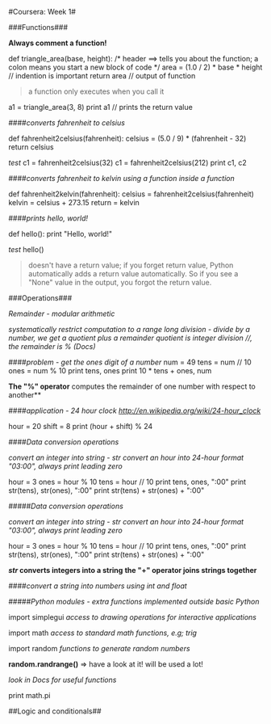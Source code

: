 #Coursera: Week 1#

###Functions###

**Always comment a function!**

def triangle_area(base, height): /* header ==> tells you about the function; a colon means you start a new block of code */
    area = (1.0 / 2) * base * height // indention is important
    return area // output of function

> a function only executes when you call it

a1 = triangle_area(3, 8)
print a1 // prints the return value

####_converts fahrenheit to celsius_

def fahrenheit2celsius(fahrenheit):
    celsius = (5.0 / 9) * (fahrenheit - 32)
    return celsius

_test_
c1 = fahrenheit2celsius(32)
c1 = fahrenheit2celsius(212)
print c1, c2

####_converts fahrenheit to kelvin_
_using a function inside a function_

def fahrenheit2kelvin(fahrenheit):
    celsius = fahrenheit2celsius(fahrenheit)
    kelvin = celsius + 273.15
    return = kelvin

####_prints hello, world!_

def hello():
    print "Hello, world!"

_test_
hello()

> doesn't have a return value;
> if you forget return value, Python automatically adds a return value automatically. So if you see a "None" value in the output, you forgot the return value.

###Operations###

_Remainder - modular arithmetic_

_systematically restrict computation to a range_
_long division - divide by a number, we get a quotient plus a remainder_
_quotient is integer division //, the remainder is % (Docs)_


####_problem - get the ones digit of a number_
num = 49
tens = num // 10
ones = num % 10
print tens, ones
print 10 * tens + ones, num


**The "%" operator** computes the remainder of one number with respect to another**


####_application - 24 hour clock_
_http://en.wikipedia.org/wiki/24-hour_clock_

hour = 20
shift = 8
print (hour + shift) % 24

####_Data conversion operations_

_convert an integer into string - str_
_convert an hour into 24-hour format "03:00", always print leading zero_

hour = 3
ones = hour % 10
tens = hour // 10
print tens, ones, ":00"
print str(tens), str(ones), ":00"
print str(tens) + str(ones) + ":00"


#####_Data conversion operations_

_convert an integer into string - str_
_convert an hour into 24-hour format "03:00", always print leading zero_

hour = 3
ones = hour % 10
tens = hour // 10
print tens, ones, ":00"
print str(tens), str(ones), ":00"
print str(tens) + str(ones) + ":00"

**_str_ converts integers into a string**
**the "+" operator joins strings together**

####_convert a string into numbers using int and float_



#####_Python modules - extra functions implemented outside basic Python_

import simplegui    _access to drawing operations for interactive applications_

import math         _access to standard math functions, e.g; trig_

import random       _functions to generate random numbers_

**random.randrange()** => have a look at it! will be used a lot!

_look in Docs for useful functions_

print math.pi

##Logic and conditionals##